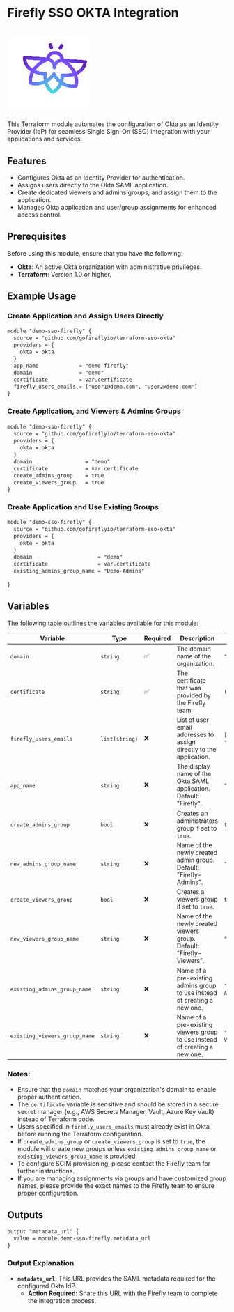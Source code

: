 # Firefly SSO OKTA Integration  
# ![Firefly Logo](firefly.gif)

This Terraform module automates the configuration of Okta as an Identity Provider (IdP) for seamless Single Sign-On (SSO) integration with your applications and services.

## Features

- Configures Okta as an Identity Provider for authentication.
- Assigns users directly to the Okta SAML application.
- Create dedicated viewers and admins groups, and assign them to the application.
- Manages Okta application and user/group assignments for enhanced access control.

## Prerequisites

Before using this module, ensure that you have the following:

- **Okta**: An active Okta organization with administrative privileges.
- **Terraform**: Version 1.0 or higher.

## Example Usage

### Create Application and Assign Users Directly
```hcl
module "demo-sso-firefly" {
  source = "github.com/gofireflyio/terraform-sso-okta"
  providers = {
    okta = okta
  }
  app_name             = "demo-firefly"
  domain               = "demo"
  certificate          = var.certificate
  firefly_users_emails = ["user1@demo.com", "user2@demo.com"]
}
```

### Create Application, and Viewers & Admins Groups
```hcl
module "demo-sso-firefly" {
  source = "github.com/gofireflyio/terraform-sso-okta"
  providers = {
    okta = okta
  }
  domain                 = "demo"
  certificate            = var.certificate
  create_admins_group    = true
  create_viewers_group   = true
}
```

### Create Application and Use Existing Groups
```hcl
module "demo-sso-firefly" {
  source = "github.com/gofireflyio/terraform-sso-okta"
  providers = {
    okta = okta
  }
  domain                     = "demo"
  certificate                = var.certificate
  existing_admins_group_name = "Demo-Admins"

}
```

## Variables

The following table outlines the variables available for this module:

| Variable                      | Type          | Required | Description                                                                   | Example Value                          |
|-------------------------------|--------------|----------|-------------------------------------------------------------------------------|----------------------------------------|
| `domain`                      | `string`     | ✅  | The domain name of the organization.       | `"demo"`                               |
| `certificate`                 | `string`     | ✅  | The certificate that was provided by the Firefly team.                        | `(sensitive)`                          |
| `firefly_users_emails`        | `list(string)` | ❌   | List of user email addresses to assign directly to the application.           | `["user1@demo.com", "user2@demo.com"]` |
| `app_name`                    | `string`     | ❌   | The display name of the Okta SAML application. Default: "Firefly". | `"demo-firefly"`                       |
| `create_admins_group`         | `bool`       | ❌   | Creates an administrators group if set to `true`.                             | `true`                                 |
| `new_admins_group_name`       | `string`     | ❌   | Name of the newly created admin group. Default: "Firefly-Admins".             | `"Demo-Admins"`                        |
| `create_viewers_group`        | `bool`       | ❌   | Creates a viewers group if set to `true`.                                     | `true`                                 |
| `new_viewers_group_name`      | `string`     | ❌   | Name of the newly created viewers group. Default: "Firefly-Viewers".          | `"Demo-Viewers"`                       |
| `existing_admins_group_name`  | `string`     | ❌   | Name of a pre-existing admins group to use instead of creating a new one.     | `"Existing-Demo-Admins"`               |
| `existing_viewers_group_name` | `string`     | ❌   | Name of a pre-existing viewers group to use instead of creating a new one.    | `"Existing-Demo-Viewers"`              |

### Notes:
- Ensure that the `domain` matches your organization's domain to enable proper authentication.
- The `certificate` variable is sensitive and should be stored in a secure secret manager (e.g., AWS Secrets Manager, Vault, Azure Key Vault) instead of Terraform code.
- Users specified in `firefly_users_emails` must already exist in Okta before running the Terraform configuration.
- If `create_admins_group` or `create_viewers_group` is set to `true`, the module will create new groups unless `existing_admins_group_name` or `existing_viewers_group_name` is provided.
- To configure SCIM provisioning, please contact the Firefly team for further instructions.
- If you are managing assignments via groups and have customized group names, please provide the exact names to the Firefly team to ensure proper configuration.



## Outputs

```hcl
output "metadata_url" {
  value = module.demo-sso-firefly.metadata_url
}
```

### Output Explanation
- **`metadata_url`**: This URL provides the SAML metadata required for the configured Okta IdP.
    - **Action Required:** Share this URL with the Firefly team to complete the integration process.

